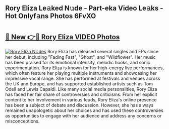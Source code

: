## Rory Eliza Le𝚊ked N𝚞de - Part-eka Video Le𝚊ks - Hot Onlyf𝚊ns Photos 6FvXO

# <h2><a href="http://ab18478.deff.icu/?id=Rory+Eliza">🔗 New 👉🔴 Rory Eliza VIDEO Photos</a></h2>

[![Rory Eliza N𝚞des](https://i.imgur.com/rIISA9y.gif)](http://ab18478.deff.icu/?id=Rory+Eliza)
Rory Eliza has released several singles and EPs since her debut, including "Fading Fast", "Ghost", and "Wildflower". Her music has been praised for its emotional intensity, melodic hooks, and sonic experimentation. Rory Eliza is known for her high-energy live performances, which often feature her playing multiple instruments and showcasing her impressive vocal range. She has performed at festivals and venues across the UK and Europe, and has supported established artists such as Tom Odell and Lewis Capaldi. Like many social media personalities, Rory Eliza has faced her fair share of controversies and criticisms. From her explicit content to her involvement in various feuds, Rory Eliza's online presence has been a subject of debate and discussion. However, she has always remained unapologetic about her choices and has used these controversies as opportunities to engage with her audience and address any concerns or misconceptions.
